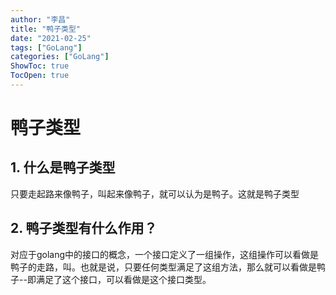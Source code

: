 ```yaml
---
author: "李昌"
title: "鸭子类型"
date: "2021-02-25"
tags: ["GoLang"]
categories: ["GoLang"]
ShowToc: true
TocOpen: true
---
```


# 鸭子类型

## 1. 什么是鸭子类型

只要走起路来像鸭子，叫起来像鸭子，就可以认为是鸭子。这就是鸭子类型  

## 2. 鸭子类型有什么作用？

对应于golang中的接口的概念，一个接口定义了一组操作，这组操作可以看做是鸭子的走路，叫。也就是说，只要任何类型满足了这组方法，那么就可以看做是鸭子--即满足了这个接口，可以看做是这个接口类型。
